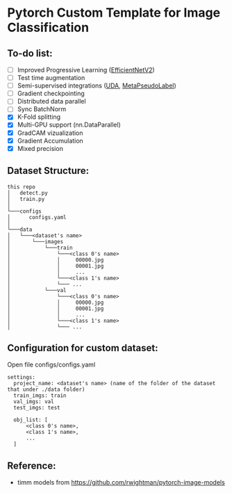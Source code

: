# Pytorch Custom Template for Image Classification

## To-do list:
- [ ] Improved Progressive Learning ([EfficientNetV2](https://arxiv.org/abs/2104.00298v1))
- [ ] Test time augmentation
- [ ] Semi-supervised integrations ([UDA](https://arxiv.org/abs/1904.12848), [MetaPseudoLabel](https://arxiv.org/abs/2003.10580))
- [ ] Gradient checkpointing
- [ ] Distributed data parallel
- [ ] Sync BatchNorm
- [x] K-Fold splitting
- [x] Multi-GPU support (nn.DataParallel)
- [x] GradCAM vizualization
- [x] Gradient Accumulation
- [x] Mixed precision

## Dataset Structure:
```
this repo
│   detect.py
│   train.py
│
└───configs
│      configs.yaml
│
└───data  
│   └───<dataset's name>
│       └───images
│           └───train
│               └───<class 0's name>
│               │     00000.jpg
│               │     00001.jpg
│               │     ...
│               └───<class 1's name>
│               └─── ...
│           └───val
│               └───<class 0's name>
│               │     00000.jpg
│               │     00001.jpg
│               │     ...
│               └───<class 1's name>
│               └─── ...
```

## Configuration for custom dataset:
Open file configs/configs.yaml
```
settings:
  project_name: <dataset's name> (name of the folder of the dataset that under ./data folder)
  train_imgs: train
  val_imgs: val
  test_imgs: test

  obj_list: [
      <class 0's name>,
      <class 1's name>,
      ...
  ]
```
## Reference:
- timm models from https://github.com/rwightman/pytorch-image-models
